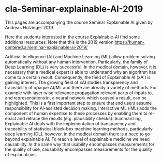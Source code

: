 # cla-Seminar-explainable-AI-2019
This pages are accompanying the course Seminar Explainable AI given by Andreas Holzinger 2019

Here the students interested in the course Explainable-AI find some additional resources, Note that this is the 2019 version
https://human-centered.ai/seminar-explainable-ai-2019/

Artificial Intelligence (AI) and Machine Learning (ML) allow problem solving automatically without any human intervention. Particularly, the family of Deep Learning (DL) is very successful. In the medical domain, however, it is necessary that a medical expert is able to understand why an algorithm has come to a certain result. Consequently, the field of Explainable AI (xAI) is gaining interest. The growing field of xAI studies transparency and traceability of opaque AI/ML and there are already a variety of methods. For example with layer-wise relevance propagation relevant parts of inputs to, and representations in, a neural network which caused a result, can be highlighted. This is a first important step to ensure that end users assume responsibility for AI-assisted decision making. Interactive ML (iML) adds the component of human expertise to these processes by enabling them to re-enact and retrace the results (e.g. plausibility checks). Summarizing, Explainable AI deals with the implementation of transparency and traceability of statistical black‐box machine learning methods, particularly deep learning (DL), however, in the medical domain there is a need to go beyond explainable AI. To reach a level of explainable medicine we need causability. In the same way that usability encompasses measurements for the quality of use, causability encompasses measurements for the quality of explanations.

